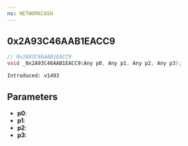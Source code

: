 ```yaml
---
ns: NETWORKCASH
---
```

## 0x2A93C46AAB1EACC9

```c
// 0x2A93C46AAB1EACC9
void _0x2A93C46AAB1EACC9(Any p0, Any p1, Any p2, Any p3);
```

```
Introduced: v1493
```

## Parameters
* **p0**:
* **p1**:
* **p2**:
* **p3**:

